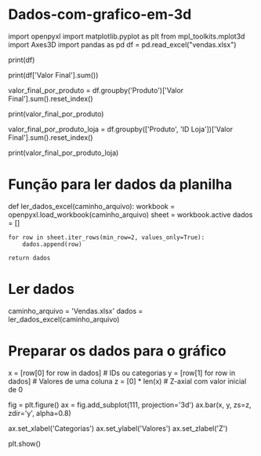 # Dados-com-grafico-em-3d
import openpyxl
import matplotlib.pyplot as plt
from mpl_toolkits.mplot3d import Axes3D
import pandas as pd
df = pd.read_excel("vendas.xlsx")

print(df)

print(df['Valor Final'].sum())

valor_final_por_produto = df.groupby('Produto')['Valor Final'].sum().reset_index()


print(valor_final_por_produto)

valor_final_por_produto_loja = df.groupby(['Produto', 'ID Loja'])['Valor Final'].sum().reset_index()


print(valor_final_por_produto_loja)


# Função para ler dados da planilha
def ler_dados_excel(caminho_arquivo):
    workbook = openpyxl.load_workbook(caminho_arquivo)
    sheet = workbook.active
    dados = []

    for row in sheet.iter_rows(min_row=2, values_only=True):
        dados.append(row)

    return dados


# Ler dados
caminho_arquivo = 'Vendas.xlsx'
dados = ler_dados_excel(caminho_arquivo)

# Preparar os dados para o gráfico
x = [row[0] for row in dados]  # IDs ou categorias
y = [row[1] for row in dados]  # Valores de uma coluna
z = [0] * len(x)  # Z-axial com valor inicial de 0

fig = plt.figure()
ax = fig.add_subplot(111, projection='3d')
ax.bar(x, y, zs=z, zdir='y', alpha=0.8)

ax.set_xlabel('Categorias')
ax.set_ylabel('Valores')
ax.set_zlabel('Z')

plt.show()
